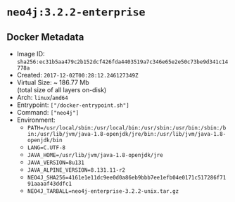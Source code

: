 # `neo4j:3.2.2-enterprise`

## Docker Metadata

- Image ID: `sha256:ec31b5aa479c2b152dcf426fda4403519a7c346e65e2e50c73be9d341c14778a`
- Created: `2017-12-02T00:28:12.246127349Z`
- Virtual Size: ~ 186.77 Mb  
  (total size of all layers on-disk)
- Arch: `linux`/`amd64`
- Entrypoint: `["/docker-entrypoint.sh"]`
- Command: `["neo4j"]`
- Environment:
  - `PATH=/usr/local/sbin:/usr/local/bin:/usr/sbin:/usr/bin:/sbin:/bin:/usr/lib/jvm/java-1.8-openjdk/jre/bin:/usr/lib/jvm/java-1.8-openjdk/bin`
  - `LANG=C.UTF-8`
  - `JAVA_HOME=/usr/lib/jvm/java-1.8-openjdk/jre`
  - `JAVA_VERSION=8u131`
  - `JAVA_ALPINE_VERSION=8.131.11-r2`
  - `NEO4J_SHA256=4161e1e11dc9ee0d0a86eb9bbb7ee1efb04e0171c517286f7191aaaaf43ddfc1`
  - `NEO4J_TARBALL=neo4j-enterprise-3.2.2-unix.tar.gz`
